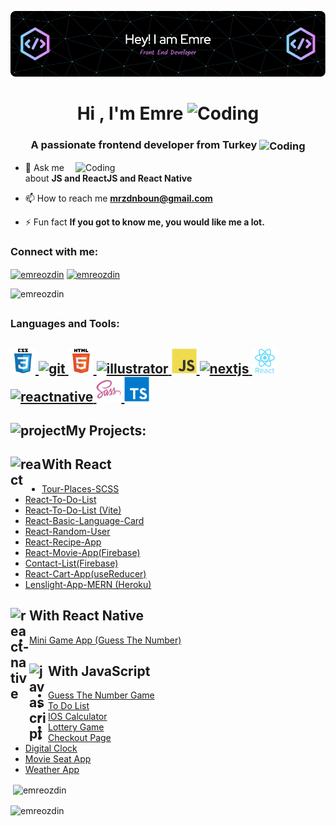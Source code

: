 ![MasterHead](./github-header-image.png)<h1 align="center">Hi , I'm Emre <img align="top" alt="Coding" width="40" src="https://camo.githubusercontent.com/0c732027af8a28d138e3698181f7be7c9b97d443b4beb9c7ce8ec4cffc6b4767/68747470733a2f2f6d656469612e67697068792e636f6d2f6d656469612f6876524a434c467a6361737252346961377a2f67697068792e676966"></h1>

<h3 align="center">A passionate frontend developer from Turkey  <img align="center" alt="Coding" width="50" src="https://camo.githubusercontent.com/870d765b5c096038f097185a0ffa08df4011c0491b8039f3a7d5eeebf4d82c7e/68747470733a2f2f6d656469612e67697068792e636f6d2f6d656469612f57556c706c634d704f43456d5447427442572f67697068792e676966"></h3>
<img align="right" alt="Coding" width="400" src="https://cdn.dribbble.com/users/1162077/screenshots/3848914/programmer.gif">


- 💬 Ask me about **JS and ReactJS and React Native**

- 📫 How to reach me **mrzdnboun@gmail.com**

- ⚡ Fun fact **If you got to know me, you would like me a lot.**

<h3 align="left">Connect with me:</h3>
 <p align="left">
<a href="https://linkedin.com/in/emreozdin" target="blank"><img align="center" src="https://raw.githubusercontent.com/rahuldkjain/github-profile-readme-generator/master/src/images/icons/Social/linked-in-alt.svg" alt="emreozdin" height="30" width="40" /></a>
  <a href="mailto:mrzdnboun@gmail.com" target="blank"><img align="center" src="https://upload.wikimedia.org/wikipedia/commons/thumb/7/7e/Gmail_icon_%282020%29.svg/1024px-Gmail_icon_%282020%29.svg.png" alt="emreozdin" height="25" width="35" /></a>
</p>
<p align="left"> <img src="https://komarev.com/ghpvc/?username=emreozdin&label=Profile%20views&color=0e75b6&style=flat" alt="emreozdin" /> </p>

## <h3 align="left">Languages and Tools:</h3>

## <p align="left"> <a href="https://www.w3schools.com/css/" target="_blank" rel="noreferrer"> <img src="https://raw.githubusercontent.com/devicons/devicon/master/icons/css3/css3-original-wordmark.svg" alt="css3" width="40" height="40"/> </a> <a href="https://git-scm.com/" target="_blank" rel="noreferrer"> <img src="https://www.vectorlogo.zone/logos/git-scm/git-scm-icon.svg" alt="git" width="40" height="40"/> </a> <a href="https://www.w3.org/html/" target="_blank" rel="noreferrer"> <img src="https://raw.githubusercontent.com/devicons/devicon/master/icons/html5/html5-original-wordmark.svg" alt="html5" width="40" height="40"/> </a> <a href="https://www.adobe.com/in/products/illustrator.html" target="_blank" rel="noreferrer"> <img src="https://www.vectorlogo.zone/logos/adobe_illustrator/adobe_illustrator-icon.svg" alt="illustrator" width="40" height="40"/> </a> <a href="https://developer.mozilla.org/en-US/docs/Web/JavaScript" target="_blank" rel="noreferrer"> <img src="https://raw.githubusercontent.com/devicons/devicon/master/icons/javascript/javascript-original.svg" alt="javascript" width="40" height="40"/> </a> <a href="https://nextjs.org/" target="_blank" rel="noreferrer"> <img src="https://cdn.worldvectorlogo.com/logos/nextjs-2.svg" alt="nextjs" width="40" height="40"/> </a> <a href="https://reactjs.org/" target="_blank" rel="noreferrer"> <img src="https://raw.githubusercontent.com/devicons/devicon/master/icons/react/react-original-wordmark.svg" alt="react" width="40" height="40"/> </a> <a href="https://reactnative.dev/" target="_blank" rel="noreferrer"> <img src="https://toppng.com/uploads/preview/react-native-svg-transformer-allows-you-import-svg-aperture-science-innovators-logo-11562851994zqcpwozsvy.png" alt="reactnative" width="40" height="40"/> </a> <a href="https://sass-lang.com" target="_blank" rel="noreferrer"> <img src="https://raw.githubusercontent.com/devicons/devicon/master/icons/sass/sass-original.svg" alt="sass" width="40" height="40"/> </a> <a href="https://www.typescriptlang.org/" target="_blank" rel="noreferrer"> <img src="https://raw.githubusercontent.com/devicons/devicon/master/icons/typescript/typescript-original.svg" alt="typescript" width="40" height="40"/> </a> 

## <img align="top" alt="project" width="60" src="https://cdn.dribbble.com/users/410036/screenshots/2128761/media/1d4ad4a706c7f870864273fa652b1880.gif">My Projects: 

 
## <img align="left" alt="react" width="50" src="https://cdn.dribbble.com/users/2442115/screenshots/8699490/dec-01-2019_19-16-16.gif">With React
 
- <a href="https://emreozdin-tour-places.netlify.app/" target="_blank" >Tour-Places-SCSS</a>
- <a href="https://emreozdin-task-tracker.netlify.app/" target="_blank" >React-To-Do-List</a>
- <a href="https://emre-ozdin-task-tracker-vite.netlify.app/" target="_blank" >React-To-Do-List (Vite)</a>
- <a href="https://emreozdin-language-cards.netlify.app" target="_blank" >React-Basic-Language-Card</a>
- <a href="https://emreozdin-random-user.netlify.app/" target="_blank" >React-Random-User</a>
- <a href="https://emreozdin-recipe-app.netlify.app/" target="_blank" >React-Recipe-App</a>
- <a href="https://emreozdin-react-movie-app.netlify.app/" target="_blank" >React-Movie-App(Firebase)</a>
- <a href="https://emreozdin-firebase-contact.netlify.app/" target="_blank" >Contact-List(Firebase)</a>
- <a href="https://emreozdin-cart-app.netlify.app/" target="_blank" >React-Cart-App(useReducer)</a>
- <a href="https://lenslight--tr-c0c1e31aef6b.herokuapp.com/" target="_blank" >Lenslight-App-MERN (Heroku)</a>

## <img align="left" alt="react-native" width="30" src="https://toppng.com/uploads/preview/react-native-svg-transformer-allows-you-import-svg-aperture-science-innovators-logo-11562851994zqcpwozsvy.png">With React Native
 
- <a href="https://github.com/EmreOzdin/1.-GuessTheNumber" target="_blank" >Mini Game App (Guess The Number) </a>

## <img align="left" alt="javascript" width="30" src="https://www.freepnglogos.com/uploads/javascript-png/javascript-vector-logo-yellow-png-transparent-javascript-vector-12.png">With JavaScript

- <a href="https://emreozdin.github.io/js-1-find-the-number/" target="_blank" >Guess The Number Game</a>
- <a href="https://emreozdin.github.io/js-2-to-do-app" target="_blank" >To Do List</a>
- <a href="https://emreozdin.github.io/js-3-ios-calculator/" target="_blank" >IOS Calculator</a>
- <a href="https://emreozdin.github.io/js-4-lottery-game" target="_blank" >Lottery Game</a>
- <a href="https://emreozdin.github.io/js-5-checkout-page" target="_blank" >Checkout Page</a>
- <a href="https://emreozdin.github.io/js-6-digital-clock/" target="_blank" >Digital Clock</a>
- <a href="https://emreozdin.github.io/js-7-movie-seat-app/" target="_blank" >Movie Seat App</a>
- <a href="https://emreozdin.github.io/js-8-weather-app/" target="_blank" >Weather App</a>


 <p>&nbsp;<img align="center" src="https://github-readme-stats.vercel.app/api?username=emreozdin&show_icons=true&locale=en" alt="emreozdin" /></p><p><img align="center" src="https://github-readme-streak-stats.herokuapp.com/?user=emreozdin&" alt="emreozdin" /></p>
